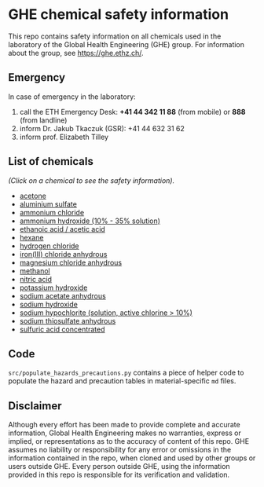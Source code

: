 # GHE chemical safety information

This repo contains safety information on all chemicals used in the laboratory of the Global Health Engineering (GHE) group. For information about the group, see https://ghe.ethz.ch/.

## Emergency

In case of emergency in the laboratory:
1. call the ETH Emergency Desk: **+41 44 342 11 88** (from mobile) or **888** (from landline)
2. inform Dr. Jakub Tkaczuk (GSR): +41 44 632 31 62
3. inform prof. Elizabeth Tilley
## List of chemicals

*(Click on a chemical to see the safety information).*

- [acetone](chemicals/ACETONE_67-64-1.md)
- [aluminium sulfate](chemicals/ALUMINIUM_SULFATE_10043-01-3.md)
- [ammonium chloride](chemicals/AMMONIUM_CHLORIDE_12125-02-9.md)
- [ammonium hydroxide (10% - 35% solution)](chemicals/AMMONIUM_HYDROXIDE_0.1-0.35_1336-21-6.md)
- [ethanoic acid / acetic acid](chemicals/ETHANOIC_ACID_64-19-7.md)
- [hexane](chemicals/HEXANE_110-54-3.md)
- [hydrogen chloride](chemicals/HYDROGEN_CHLORIDE_7647-01-0.md)
- [iron(III) chloride anhydrous](chemicals/IRON_III_CHLORIDE_ANHYDROUS_7705-08-0.md)
- [magnesium chloride anhydrous](chemicals/MAGNESIUM_CHLORIDE_ANHYDROUS_7786-30-3.md)
- [methanol](chemicals/METHANOL_67-56-1.md)
- [nitric acid](chemicals/NITRIC_ACID_7697-37-2.md)
- [potassium hydroxide](chemicals/POTASSIUM_HYDROXIDE_1310-58-3.md)
- [sodium acetate anhydrous](chemicals/SODIUM_ACETATE_ANHYDROUS_127-09-3.md)
- [sodium hydroxide](chemicals/SODIUM_HYDROXIDE_1310-73-2.md)
- [sodium hypochlorite (solution, active chlorine > 10%)](chemicals/SODIUM_HYPOCHLORITE_7681-52-9.md)
- [sodium thiosulfate anhydrous](chemicals/SODIUM_THIOSULFATE_ANHYDROUS_7772-98-7.md)
- [sulfuric acid concentrated](chemicals/SULFURIC_ACID_CONCENTRATED_7664-93-9.md)

## Code

`src/populate_hazards_precautions.py` contains a piece of helper code to populate the hazard and precaution tables in material-specific `md` files.

## Disclaimer

Although every effort has been made to provide complete and accurate information, Global Health Engineering makes no warranties, express or implied, or representations as to the accuracy of content of this repo. GHE assumes no liability or responsibility for any error or omissions in the information contained in the repo, when cloned and used by other groups or users outside GHE. Every person outside GHE, using the information provided in this repo is responsible for its verification and validation.